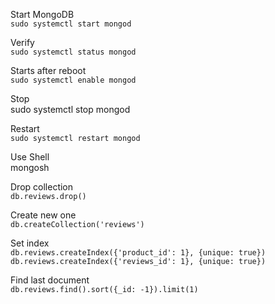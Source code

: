 Start MongoDB   
```sudo systemctl start mongod```  

Verify   
```sudo systemctl status mongod```

Starts after reboot   
```sudo systemctl enable mongod```  

Stop   
sudo systemctl stop mongod

Restart   
```sudo systemctl restart mongod```  



Use Shell  
mongosh  

Drop collection  
```db.reviews.drop()```  

Create new one  
```db.createCollection('reviews')```  

Set index  
```db.reviews.createIndex({'product_id': 1}, {unique: true})```  
```db.reviews.createIndex({'reviews_id': 1}, {unique: true})```  

Find last document  
```db.reviews.find().sort({_id: -1}).limit(1)```  

